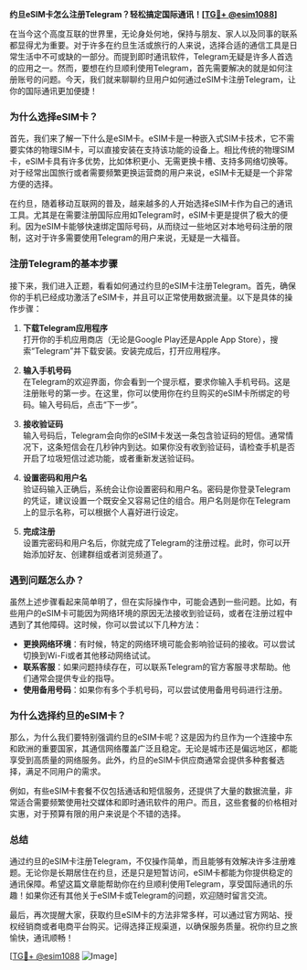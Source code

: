 **约旦eSIM卡怎么注册Telegram？轻松搞定国际通讯！[[TG💪+ @esim1088](https://t.me/s/esim1088)]**

在当今这个高度互联的世界里，无论身处何地，保持与朋友、家人以及同事的联系都显得尤为重要。对于许多在约旦生活或旅行的人来说，选择合适的通信工具是日常生活中不可或缺的一部分。而提到即时通讯软件，Telegram无疑是许多人首选的应用之一。然而，要想在约旦顺利使用Telegram，首先需要解决的就是如何注册账号的问题。今天，我们就来聊聊约旦用户如何通过eSIM卡注册Telegram，让你的国际通讯更加便捷！

### **为什么选择eSIM卡？**

首先，我们来了解一下什么是eSIM卡。eSIM卡是一种嵌入式SIM卡技术，它不需要实体的物理SIM卡，可以直接安装在支持该功能的设备上。相比传统的物理SIM卡，eSIM卡具有许多优势，比如体积更小、无需更换卡槽、支持多网络切换等。对于经常出国旅行或者需要频繁更换运营商的用户来说，eSIM卡无疑是一个非常方便的选择。

在约旦，随着移动互联网的普及，越来越多的人开始选择eSIM卡作为自己的通讯工具。尤其是在需要注册国际应用如Telegram时，eSIM卡更是提供了极大的便利。因为eSIM卡能够快速绑定国际号码，从而绕过一些地区对本地号码注册的限制，这对于许多需要使用Telegram的用户来说，无疑是一大福音。

### **注册Telegram的基本步骤**

接下来，我们进入正题，看看如何通过约旦的eSIM卡注册Telegram。首先，确保你的手机已经成功激活了eSIM卡，并且可以正常使用数据流量。以下是具体的操作步骤：

1. **下载Telegram应用程序**  
   打开你的手机应用商店（无论是Google Play还是Apple App Store），搜索“Telegram”并下载安装。安装完成后，打开应用程序。

2. **输入手机号码**  
   在Telegram的欢迎界面，你会看到一个提示框，要求你输入手机号码。这是注册账号的第一步。在这里，你可以使用你在约旦购买的eSIM卡所绑定的号码。输入号码后，点击“下一步”。

3. **接收验证码**  
   输入号码后，Telegram会向你的eSIM卡发送一条包含验证码的短信。通常情况下，这条短信会在几秒钟内到达。如果你没有收到验证码，请检查手机是否开启了垃圾短信过滤功能，或者重新发送验证码。

4. **设置密码和用户名**  
   验证码输入正确后，系统会让你设置密码和用户名。密码是你登录Telegram的凭证，建议设置一个既安全又容易记住的组合。用户名则是你在Telegram上的显示名称，可以根据个人喜好进行设定。

5. **完成注册**  
   设置完密码和用户名后，你就完成了Telegram的注册过程。此时，你可以开始添加好友、创建群组或者浏览频道了。

### **遇到问题怎么办？**

虽然上述步骤看起来简单明了，但在实际操作中，可能会遇到一些问题。比如，有些用户的eSIM卡可能因为网络环境的原因无法接收到验证码，或者在注册过程中遇到了其他障碍。这时候，你可以尝试以下几种方法：

- **更换网络环境**：有时候，特定的网络环境可能会影响验证码的接收。可以尝试切换到Wi-Fi或者其他移动网络试试。
- **联系客服**：如果问题持续存在，可以联系Telegram的官方客服寻求帮助。他们通常会提供专业的指导。
- **使用备用号码**：如果你有多个手机号码，可以尝试使用备用号码进行注册。

### **为什么选择约旦的eSIM卡？**

那么，为什么我们要特别强调约旦的eSIM卡呢？这是因为约旦作为一个连接中东和欧洲的重要国家，其通信网络覆盖广泛且稳定。无论是城市还是偏远地区，都能享受到高质量的网络服务。此外，约旦的eSIM卡供应商通常会提供多种套餐选择，满足不同用户的需求。

例如，有些eSIM卡套餐不仅包括通话和短信服务，还提供了大量的数据流量，非常适合需要频繁使用社交媒体和即时通讯软件的用户。而且，这些套餐的价格相对实惠，对于预算有限的用户来说是个不错的选择。

### **总结**

通过约旦的eSIM卡注册Telegram，不仅操作简单，而且能够有效解决许多注册难题。无论你是长期居住在约旦，还是只是短暂访问，eSIM卡都能为你提供稳定的通讯保障。希望这篇文章能帮助你在约旦顺利使用Telegram，享受国际通讯的乐趣！如果你还有其他关于eSIM卡或Telegram的问题，欢迎随时留言交流。

最后，再次提醒大家，获取约旦eSIM卡的方法非常多样，可以通过官方网站、授权经销商或者电商平台购买。记得选择正规渠道，以确保服务质量。祝你约旦之旅愉快，通讯顺畅！

[[TG💪+ @esim1088](https://t.me/s/esim1088) ![Image](https://i.postimg.cc/4NQfJmqS/Snipaste-2025-05-13-00-14-12.png)]